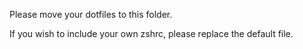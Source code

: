 Please move your dotfiles to this folder.

If you wish to include your own zshrc, please replace the default file.
